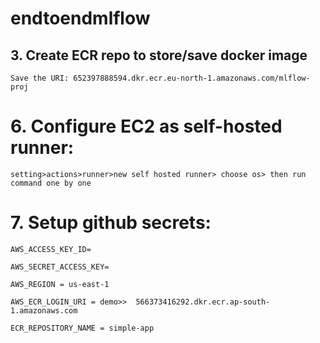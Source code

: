 # endtoendmlflow


## 3. Create ECR repo to store/save docker image
    Save the URI: 652397888594.dkr.ecr.eu-north-1.amazonaws.com/mlflow-proj

# 6. Configure EC2 as self-hosted runner:
    setting>actions>runner>new self hosted runner> choose os> then run command one by one


# 7. Setup github secrets:

    AWS_ACCESS_KEY_ID=

    AWS_SECRET_ACCESS_KEY=

    AWS_REGION = us-east-1

    AWS_ECR_LOGIN_URI = demo>>  566373416292.dkr.ecr.ap-south-1.amazonaws.com

    ECR_REPOSITORY_NAME = simple-app